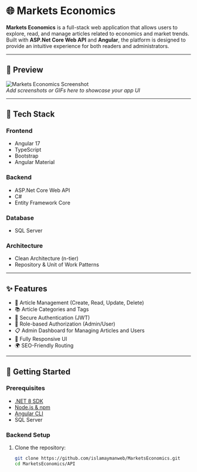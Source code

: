 # 🌐 Markets Economics

**Markets Economics** is a full-stack web application that allows users to explore, read, and manage articles related to economics and market trends. Built with **ASP.Net Core Web API** and **Angular**, the platform is designed to provide an intuitive experience for both readers and administrators.

---

## 📸 Preview

![Markets Economics Screenshot](link-to-your-screenshot)  
*Add screenshots or GIFs here to showcase your app UI*

---

## 🔧 Tech Stack

### Frontend
- Angular 17
- TypeScript
- Bootstrap
- Angular Material

### Backend
- ASP.Net Core Web API
- C#
- Entity Framework Core

### Database
- SQL Server

### Architecture
- Clean Architecture (n-tier)
- Repository & Unit of Work Patterns

---

## ✨ Features

- 📝 Article Management (Create, Read, Update, Delete)
- 📚 Article Categories and Tags
- 🔐 Secure Authentication (JWT)
- 👤 Role-based Authorization (Admin/User)
- 📋 Admin Dashboard for Managing Articles and Users
- 📱 Fully Responsive UI
- 🌍 SEO-Friendly Routing

---

## 🚀 Getting Started

### Prerequisites

- [.NET 8 SDK](https://dotnet.microsoft.com/)
- [Node.js & npm](https://nodejs.org/)
- [Angular CLI](https://angular.io/cli)
- SQL Server

### Backend Setup

1. Clone the repository:
   ```bash
   git clone https://github.com/islamaymanweb/MarketsEconomics.git
   cd MarketsEconomics/API
